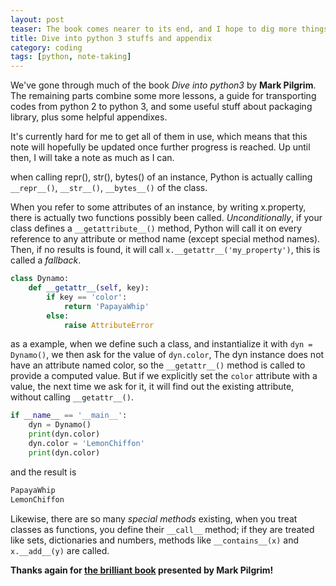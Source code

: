 ```yaml
---
layout: post
teaser: The book comes nearer to its end, and I hope to dig more things useful by this little charpter.
title: Dive into python 3 stuffs and appendix
category: coding
tags: [python, note-taking]
---
```

We've gone through much of the book _Dive into python3_ by **Mark Pilgrim**. The remaining parts combine some more lessons, a guide for transporting codes from python 2 to python 3, and some useful stuff about packaging library, plus some helpful appendixes.

It's currently hard for me to get all of them in use, which means that this note will hopefully be updated once further progress is reached. Up until then, I will take a note as much as I can.

when calling repr(), str(), bytes() of an instance, Python is actually calling `__repr__()`, `__str__()`, `__bytes__()` of the class.

When you refer to some attributes of an instance, by writing x.property, there is actually two functions possibly been called. _Unconditionally_, if your class defines a `__getattribute__()` method, Python will call it on every reference to any attribute or
method name (except special method names). Then, if no results is found, it will call `x.__getattr__('my_property')`, this is called a _fallback_.
~~~python
class Dynamo:
    def __getattr__(self, key):
        if key == 'color':
            return 'PapayaWhip'
        else:
            raise AttributeError
~~~
as a example, when we define such a class, and instantialize it with `dyn = Dynamo()`, we then ask for the value of `dyn.color`, The dyn instance does not have an attribute named color, so the `__getattr__()` method is called to provide a computed value. But if we explicitly set the `color` attribute with a value, the next time we ask for it, it will find out the existing attribute, without calling `__getattr__()`.
~~~python
if __name__ == '__main__':
    dyn = Dynamo()
    print(dyn.color)
    dyn.color = 'LemonChiffon'
    print(dyn.color)
~~~
and the result is
~~~python
PapayaWhip
LemonChiffon
~~~

Likewise, there are so many _special methods_ existing, when you treat classes as functions, you define their `__call__` method; if they are treated like sets, dictionaries and numbers, methods like `__contains__(x)` and `x.__add__(y)` are called.

<b>Thanks again for [the brilliant book][dip] presented by Mark Pilgrim!</b>

[dip]:http://www.diveintopython3.net/

